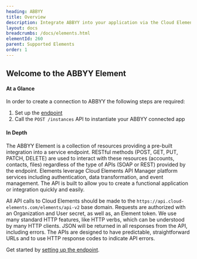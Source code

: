 ```yaml
---
heading: ABBYY
title: Overview
description: Integrate ABBYY into your application via the Cloud Elements APIs.
layout: docs
breadcrumbs: /docs/elements.html
elementId: 260
parent: Supported Elements
order: 1
---
```


## Welcome to the ABBYY Element


#### At a Glance

In order to create a connection to ABBYY the following steps are required:

1. Set up the [endpoint](abbyy-endpoint-setup.html)
2. Call the `POST /instances` API to instantiate your ABBYY connected app

#### In Depth

The ABBYY Element is a collection of resources providing a pre-built integration into a service endpoint. RESTful methods (POST, GET, PUT, PATCH, DELETE) are used to interact with these resources (accounts, contacts, files) regardless of the type of APIs (SOAP or REST) provided by the endpoint. Elements leverage Cloud Elements API Manager platform services including authentication, data transformation, and event management.  The API is built to allow you to create a functional application or integration quickly and easily.

All API calls to Cloud Elements should be made to the `https://api.cloud-elements.com/elements/api-v2` base domain. Requests are authorized with an Organization and User secret, as well as, an Element token.  We use many standard HTTP features, like HTTP verbs, which can be understood by many HTTP clients. JSON will be returned in all responses from the API, including errors. The APIs are designed to have predictable, straightforward URLs and to use HTTP response codes to indicate API errors.

Get started by [setting up the endpoint](abbyy-endpoint-setup.html).
